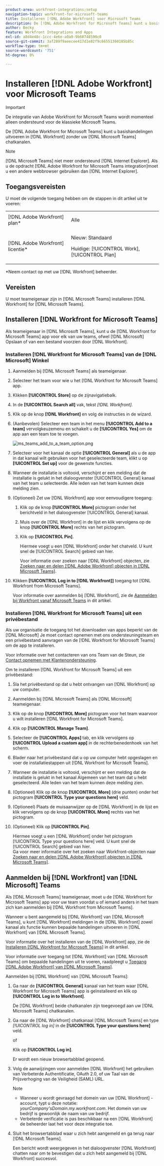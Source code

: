 ```yaml
---
product-area: workfront-integrations;setup
navigation-topic: workfront-for-microsoft-teams
title: Installeren [!DNL Adobe Workfront] voor Microsoft Teams
description: De [!DNL Adobe Workfront for Microsoft Teams] kunt u basishandelingen uitvoeren in [!DNL Workfront] zonder uw [!DNL Microsoft Teams] chatkanalen.
author: Becky
feature: Workfront Integrations and Apps
exl-id: a8d4e48c-1ccc-4e6e-a0a0-9b68748590c0
source-git-commit: 3af289f9aeecee417d1e82f9c66551360185b85c
workflow-type: tm+mt
source-wordcount: '751'
ht-degree: 0%

---
```


# Installeren [!DNL Adobe Workfront] voor Microsoft Teams

<!-- Audited: 1/2024 -->

>[!IMPORTANT]
>
>De integratie van Adobe Workfront for Microsoft Teams wordt momenteel alleen ondersteund voor de klassieke Microsoft Teams.


De [!DNL Adobe Workfront for Microsoft Teams] kunt u basishandelingen uitvoeren in [!DNL Workfront] zonder uw [!DNL Microsoft Teams] chatkanalen.

>[!NOTE]
>
>[!DNL Microsoft Teams] niet meer ondersteund [!DNL Internet Explorer]. Als u de opdracht [!DNL Adobe Workfront for Microsoft Teams integration]moet u een andere webbrowser gebruiken dan [!DNL Internet Explorer].


## Toegangsvereisten

U moet de volgende toegang hebben om de stappen in dit artikel uit te voeren:

<table style="table-layout:auto"> 
 <col> 
 <col> 
 <tbody> 
  <tr> 
   <td role="rowheader">[!DNL Adobe Workfront] plan*</td> 
   <td> <p>Alle</p> </td> 
  </tr> 
  <tr> 
   <td role="rowheader">[!DNL Adobe Workfront] licentie*</td> 
   <td><p>Nieuw: Standaard</p>
    <p>Huidige: [!UICONTROL Work], [!UICONTROL Plan]</p> </td> 
  </tr> 
 </tbody> 
</table>

&#42;Neem contact op met uw [!DNL Workfront] beheerder.

## Vereisten

U moet teameigenaar zijn in [!DNL Microsoft Teams] installeren [!DNL Workfront] for [!DNL Microsoft Teams].

## Installeren [!DNL Workfront for Microsoft Teams]

Als teameigenaar in [!DNL Microsoft Teams], kunt u de [!DNL Workfront for Microsoft Teams] app voor elk van uw teams, ofwel [!DNL Microsoft] Opslaan of van een bestand voorzien door [!DNL Workfront].

### Installeren [!DNL Workfront for Microsoft Teams] van de [!DNL Microsoft] Winkel

1. Aanmelden bij [!DNL Microsoft Teams] als teameigenaar.
1. Selecteer het team voor wie u het [!DNL Workfront for Microsoft Teams] app.
1. Klikken **[!UICONTROL Store]** op de zijnavigatiebalk.

1. In de **[!UICONTROL Search all]** vak, tekst *[!DNL Workfront]*.

1. Klik op de knop **[!DNL Workfront]** en volg de instructies in de wizard.
1. (Aanbevolen) Selecteer een team in het menu **[!UICONTROL Add to a team]** vervolgkeuzemenu en schakelt u de **[!UICONTROL Yes]** om de app aan een team toe te voegen.

   ![ms_teams_add_to_a_team_option.png](assets/ms-teams-add-to-a-team-option-350x122.png)

1. Selecteer voor het kanaal de optie **[!UICONTROL General]** als u de app in dat kanaal wilt gebruiken voor het geselecteerde team, klikt u op **[!UICONTROL Set up]** voor de gewenste functies.

1. Wanneer de installatie is voltooid, verschijnt er een melding dat de installatie is gelukt in het dialoogvenster [!UICONTROL General] kanaal van het team u selecteerde. Alle leden van het team kunnen deze melding zien.
1. (Optioneel) Zet uw [!DNL Workfront] app voor eenvoudigere toegang:

   1. Klik op de knop **[!UICONTROL More]** pictogram onder het berichtveld in het dialoogvenster [!UICONTROL General] kanaal.

   1. Muis over de [!DNL Workfront] in de lijst en klik vervolgens op de knop **[!UICONTROL More]** rechts van het pictogram.

   1. Klik op **[!UICONTROL Pin]**.

      Hiermee voegt u een [!DNL Workfront] onder het chatveld. U kunt snel de [!UICONTROL Search] gebied van hier.

      Voor informatie over zoeken naar [!DNL Workfront] objecten, zie [Zoeken naar en delen [!DNL Adobe Workfront] objecten in [!DNL Microsoft Teams]](../../workfront-integrations-and-apps/using-workfront-with-microsoft-teams/search-for-and-share-wf-items-in-ms-teams.md).

1. Klikken **[!UICONTROL Log in to [!DNL Workfront]]** toegang tot [!DNL Workfront from Microsoft Teams].

   Voor informatie over aanmelden bij [!DNL Workfront], zie de [Aanmelden bij Workfront vanaf Microsoft Teams](#log-in-to-workfront-from-microsoft-teams) in dit artikel.

### Installeren [!DNL Workfront for Microsoft Teams] uit een privébestand

Als uw organisatie de toegang tot het downloaden van apps beperkt van de [!DNL Microsoft] Je moet contact opnemen met ons ondersteuningsteam en een privébestand aanvragen van de [!DNL Workfront for Microsoft Teams] om de app te installeren.

Voor informatie over het contacteren van ons Team van de Steun, zie [Contact opnemen met Klantenondersteuning](../../workfront-basics/tips-tricks-and-troubleshooting/contact-customer-support.md).

Om te installeren [!DNL Workfront for Microsoft Teams] uit een privébestand:

1. Sla het privébestand op dat u hebt ontvangen van [!DNL Workfront] op uw computer.
1. Aanmelden bij [!DNL Microsoft Teams] als [!DNL Microsoft] teameigenaar.
1. Klik op de knop **[!UICONTROL More]** pictogram voor het team waarvoor u wilt installeren [!DNL Workfront for Microsoft Teams].

1. Klik op **[!UICONTROL Manage Team]**.
1. Selecteer de **[!UICONTROL Apps]** tab, en klik vervolgens op **[!UICONTROL Upload a custom app]** in de rechterbenedenhoek van het scherm.

1. Blader naar het privébestand dat u op uw computer hebt opgeslagen en voer de installatiestappen uit [!DNL Workfront for Microsoft Teams].
1. Wanneer de installatie is voltooid, verschijnt er een melding dat de installatie is gelukt in het kanaal Algemeen van het team dat u hebt geselecteerd. Alle leden van het team kunnen deze melding zien.
1. (Optioneel) Klik op de knop **[!UICONTROL More]** (drie punten) onder het pictogram **[!UICONTROL Type your questions here]** veld.

1. (Optioneel) Plaats de muisaanwijzer op de [!DNL Workfront] in de lijst en klik vervolgens op de knop **[!UICONTROL More]** rechts van het pictogram.

1. (Optioneel) Klik op **[!UICONTROL Pin]**.

   Hiermee voegt u een [!DNL Workfront] onder het pictogram [!UICONTROL Type your questions here] veld. U kunt snel de [!UICONTROL Search] gebied van hier.\
   Ga voor meer informatie over het zoeken naar Workfront-objecten naar [Zoeken naar en delen [!DNL Adobe Workfront] objecten in [!DNL Microsoft Teams]](../../workfront-integrations-and-apps/using-workfront-with-microsoft-teams/search-for-and-share-wf-items-in-ms-teams.md).

## Aanmelden bij [!DNL Workfront] van [!DNL Microsoft] Teams

Als [!DNL Microsoft Teams] teameigenaar, moet u de [!DNL Workfront for Microsoft Teams] app voor uw team voordat u of iemand anders in het team zich kan aanmelden bij [!DNL Workfront from Microsoft Teams].

Wanneer u bent aangemeld bij [!DNL Workfront] van [!DNL Microsoft Teams], u kunt [!DNL Workfront] meldingen in de [!DNL Workfront] zowel kanaal als functie kunnen bepaalde handelingen uitvoeren in [!DNL Workfront] van [!DNL Microsoft Teams].

Voor informatie over het installeren van de [!DNL Workfront] app, zie de [Installeren [!DNL Workfront for Microsoft Teams]](#install-workfront-for-microsoft-teams) in dit artikel.

Voor informatie over toegang tot [!DNL Workfront] van [!DNL Microsoft Teams] om bepaalde handelingen uit te voeren, raadpleegt u [Toegang [!DNL Adobe Workfront] van [!DNL Microsoft Teams]](../../workfront-integrations-and-apps/using-workfront-with-microsoft-teams/access-workfront-from-ms-teams.md).

Aanmelden bij [!DNL Workfront] van [!DNL Microsoft Teams]:

1. Ga naar de **[!UICONTROL General]** kanaal van het team waar [!DNL Workfront for Microsoft Teams] app is geïnstalleerd en klik op **[!UICONTROL Log in to Workfront]**.

   De [!DNL Workfront] beide chatkanalen zijn toegevoegd aan uw [!DNL Microsoft Teams] chatkanalen.

1. Ga naar de [!DNL Workfront] chatkanaal [!DNL Microsoft Teams] en type *[!UICONTROL log in]* in de **[!UICONTROL Type your questions here]** veld.

   of

   Klik op **[!UICONTROL Log in]**.

   Er wordt een nieuw browsertabblad geopend.

1. Volg de aanwijzingen voor aanmelden [!DNL Workfront] het gebruiken van Verbeterde Authentificatie, OAuth 2.0, of uw Taal van de Prijsverhoging van de Veiligheid (SAML) URL.

   >[!NOTE]
   >
   >* Wanneer u wordt gevraagd het domein van uw [!DNL Workfront] -account, typt u deze notatie: *yourCompany&#39;sDomain.my.workfront.com*. Het domein van uw bedrijf is gewoonlijk de naam van uw bedrijf.
   >* Verbeterde verificatie is pas beschikbaar na een [!DNL Workfront] de beheerder laat het voor deze integratie toe.


1. Sluit het browsertabblad waar u zich hebt aangemeld en ga terug naar [!DNL Microsoft Teams].

   Een bericht wordt weergegeven in het dialoogvenster [!DNL Workfront] chatten naar om te bevestigen dat u zich hebt aangemeld bij [!DNL Workfront] succesvol.
